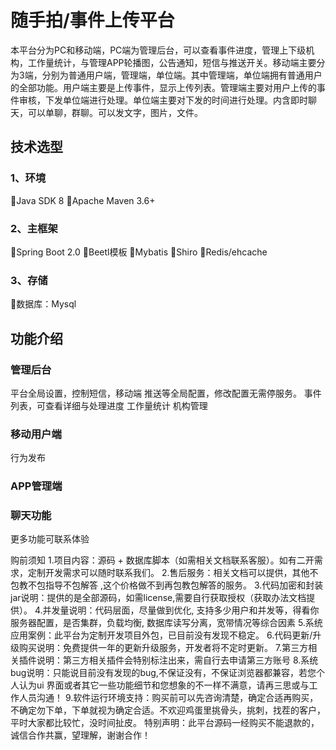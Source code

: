 # 随手拍/事件上传平台
本平台分为PC和移动端，PC端为管理后台，可以查看事件进度，管理上下级机构，工作量统计，与管理APP轮播图，公告通知，短信与推送开关。移动端主要分为3端，分别为普通用户端，管理端，单位端。其中管理端，单位端拥有普通用户的全部功能。用户端主要是上传事件，显示上传列表。管理端主要对用户上传的事件审核，下发单位端进行处理。单位端主要对下发的时间进行处理。内含即时聊天，可以单聊，群聊。可以发文字，图片，文件。

## 技术选型
### 1、环境
Java SDK 8
Apache Maven 3.6+
### 2、主框架
Spring Boot 2.0
Beetl模板
Mybatis
Shiro
Redis/ehcache
### 3、存储
数据库：Mysql

## 功能介绍
### 管理后台
平台全局设置，控制短信，移动端	推送等全局配置，修改配置无需停服务。
事件列表，可查看详细与处理进度
工作量统计
机构管理
### 移动用户端
行为发布
### APP管理端

### 聊天功能

更多功能可联系体验

购前须知
1.项目内容：源码 + 数据库脚本（如需相关文档联系客服）。如有二开需求，定制开发需求可以随时联系我们。
2.售后服务：相关文档可以提供，其他不包教不包指导不包解答 ,这个价格做不到再包教包解答的服务。
3.代码加密和封装jar说明：提供的是全部源码，如需license,需要自行获取授权（获取办法文档提供）。
4.并发量说明：代码层面，尽量做到优化, 支持多少用户和并发等，得看你服务器配置，是否集群，负载均衡, 数据库读写分离，宽带情况等综合因素
5.系统应用案例：此平台为定制开发项目外包，已目前没有发现不稳定。
6.代码更新/升级购买说明：免费提供一年的更新升级服务，开发者将不定时更新。
7.第三方相关插件说明：第三方相关插件会特别标注出来，需自行去申请第三方账号
8.系统bug说明：只能说目前没有发现的bug,不保证没有，不保证浏览器都兼容，若您个人认为ui 界面或者其它一些功能细节和您想象的不一样不满意，请再三思或与工作人员沟通！
9.软件运行环境支持：购买前可以先咨询清楚，确定合适再购买，不确定勿下单，下单就视为确定合适。不欢迎鸡蛋里挑骨头，挑刺，找茬的客户，平时大家都比较忙，没时间扯皮。
特别声明：此平台源码一经购买不能退款的，诚信合作共赢，望理解，谢谢合作！
